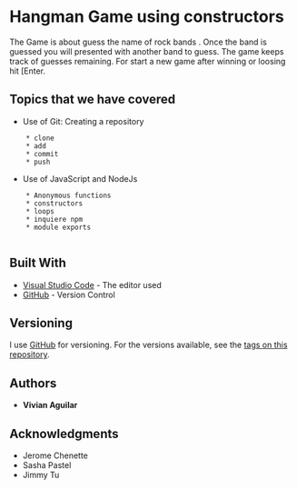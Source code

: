 
# Hangman Game using constructors

The Game is about guess the name of rock bands . Once the band is guessed you will presented with another band to guess. The game keeps track of  guesses remaining. For start a new game after winning or loosing hit [Enter.

## Topics that we have covered

* Use of Git: Creating a repository
```
    * clone 
    * add 
    * commit 
    * push
```

* Use of JavaScript and NodeJs
```
    * Anonymous functions
    * constructors
    * loops
    * inquiere npm
    * module exports
    
``` 


## Built With

* [Visual Studio Code](https://code.visualstudio.com/) - The editor used
* [GitHub](https://github.com/) - Version Control

## Versioning

I use [GitHub](https://github.com/) for versioning. For the versions available, see the [tags on this repository](https://github.com/vaguilar25/constructor-word-guess). 

## Authors

* **Vivian Aguilar** 

## Acknowledgments

* Jerome Chenette
* Sasha Pastel
* Jimmy Tu

